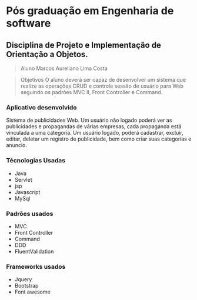 
# Pós graduação em Engenharia de software
## Disciplina de Projeto e Implementação de Orientação a Objetos.
> Aluno
Marcos Aureliano Lima Costa

> Objetivos
O aluno deverá ser capaz de desenvolver um sistema que
realize as operações CRUD e controle sessão de usuário
para Web seguindo os padrões MVC II, Front Controller e
Command.
 
 ### Aplicativo desenvolvido
 Sistema de publicidades Web. Um usuário não logado poderá ver as publicidades e propagandas de várias empresas, cada propaganda está vinculada a uma categoria.
Um usuário logado, poderá cadastrar, excluir, editar, deletar um registro de publicidade, bem como criar suas categorias e anuncio.

 ### Técnologias Usadas
  - Java
  - Servlet
  - jsp
  - Javascript
  - MySql
 ### Padrões usados
 - MVC
 -  Front Controller
 -  Command
 - DDD
 - FluentValidation
### Frameworks usados
- Jquery
- Bootstrap
- Font awesome
